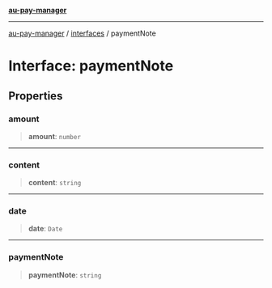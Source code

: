 [**au-pay-manager**](../../README.md)

***

[au-pay-manager](../../README.md) / [interfaces](../README.md) / paymentNote

# Interface: paymentNote

## Properties

### amount

> **amount**: `number`

***

### content

> **content**: `string`

***

### date

> **date**: `Date`

***

### paymentNote

> **paymentNote**: `string`
